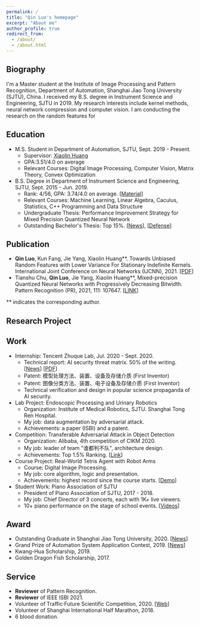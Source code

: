 ```yaml
---
permalink: /
title: "Qin Luo's homepage"
excerpt: "About me"
author_profile: true
redirect_from: 
  - /about/
  - /about.html
---
```


  
Biography
------
I'm a Master student at the Institute of Image Processing and Pattern Recognition, Department of Automation, Shanghai Jiao Tong University (SJTU), China. I received my B.S. degree in Instrument Science and Engineering, SJTU in 2019. My research interests include kernel methods, neural network compression and computer vision. I am conducting the research on the random features for

Education
------
+ M.S. Student in Department of Automation, SJTU, Sept. 2019 - Present.
   + Supervisor: [Xiaolin Huang](http://www.automation.sjtu.edu.cn/ShowPeople.aspx?info_id=2418&info_lb=590&flag=98)
   + GPA:3.51/4.0 on average
   + Relevant Courses: Digital Image Processing, Computer Vision, Matrix Theory, Convex Optimization
+ B.S. Degree in Department of Instrument Science and Engineering, SJTU, Sept. 2015 - Jun. 2019.
   + Rank: 4/56, GPA: 3.74/4.0 on average. [[Material](https://github.com/AllenChen1998/SJTU-Automation-Materials)]
   + Relevant Courses: Machine Learning, Linear Algebra, Caculus, Statistics, C++ Programming and Data Structure
   + Undergraduate Thesis: Performance Improvement Strategy for Mixed Precision Quantized Neural Network
   + Outstanding Bachelor's Thesis: Top 15%. [[News](http://www.automation.sjtu.edu.cn/show.aspx?info_lb=610&flag=101&info_id=2890)], [[Defense](https://v.qq.com/x/page/p31356mbu5g.html)]

Publication
------
+ **Qin Luo**, Kun Fang, Jie Yang, Xiaolin Huang\*\*. Towards Unbiased Random Features with Lower Variance For Stationary Indefinite Kernels. International Joint Conference on Neural Networks (IJCNN), 2021. [[PDF](https://arxiv.org/abs/2104.06204)]
+ Tianshu Chu, **Qin Luo**, Jie Yang, Xiaolin Huang\*\*, Mixed-precision Quantized Neural Networks with Progressively Decreasing Bitwidth. Pattern Recognition (PR), 2021, 111: 107647. [[LINK](https://www.sciencedirect.com/science/article/pii/S0031320320304507)]

\*\* indicates the corresponding author.

Research Project
-----


Work
------
+ Internship: Tencent Zhuque Lab, Jul. 2020 - Sept. 2020.
   + Technical report: AI security threat matrix. 50% of the writing. [[News](https://ai.tencent.com/ailab/zh/news/detial/?id=68)] [[PDF](https://ai.tencent.com/ailab/media/AI%E5%AE%89%E5%85%A8%E7%9A%84%E5%A8%81%E8%83%81%E9%A3%8E%E9%99%A9%E7%9F%A9%E9%98%B5.pdf)]
   + Patent: 模型处理方法、装置、设备及存储介质 (First Inventor)
   + Patent: 图像分类方法、装置、电子设备及存储介质 (First Inventor)
   + Technical verification and design in popular science propaganda of AI security.
+ Lab Project: Endoscopic Processing and Urinary Robotics
   + Organization: Institute of Medical Robotics, SJTU. Shanghai Tong Ren Hospital.
   + My job: data augmentation by adversarial attack.
   + Achievements: a paper (ISBI) and a patent.
+ Competition: Transferable Adversarial Attack in Object Detection
   + Organization: Alibaba, 4th competition of CIKM 2020.
   + My job: leader of team "谁都判不队", architecture design.
   + Achievements: Top 1.5% Ranking. [[Link](https://tianchi.aliyun.com/competition/entrance/531806/rankingList)]
+ Course Project: Real-World Tetris Agent with Robot Arms
   + Course: Digital Image Processing.
   + My job: core algorithm, logic and presentation.
   + Achievements: highest record since the course starts. [[Demo](https://v.qq.com/x/page/a0889zszx7j.html)]
+ Student Work: Piano Association of SJTU
   + President of Piano Association of SJTU, 2017 - 2018.
   + My job: Chief Director of 3 concerts, each with 1K+ live viewers.
   + 10+ piano performance on the stage of school events. [[Videos](https://mp.weixin.qq.com/s?__biz=Mzg2MDA2Mjc1Ng==&mid=100000090&idx=1&sn=0821a4c2341669ec5b49fe467c23696c&chksm=4e2d5411795add07b6dbb339f7b09f70a33d17027f970cae6e35e4e683b0d4e2b66f51cf7bef&mpshare=1&scene=1&srcid=1021b5QMI6YsYOpieovE9ZQQ&sharer_sharetime=1603267780784&sharer_shareid=854bac99d67db70d9973adcbca4dc98e&key=90349d069103c4031feaa74c647eb28f6e7b3f3dda349616729c312551674b22d3fa08725ce2b3f99cd566e760fedd4d49319497ae0f1d004f5c3cc7b40d8361365533b1c9d6211820ad1516cc9d837dbe0423f342ebcc504ea91269a125ca808abae47e97c4e50aa7a1efff2656bd4d311a36149e62e56c7a395a0558cf4869&ascene=1&uin=MjEwNzAwOTIzMg%3D%3D&devicetype=Windows+10+x64&version=6300002f&lang=zh_CN&exportkey=AQ9aaG10cjU2NNOtMdwtpLg%3D&pass_ticket=wRecyC0amGH8W8z5qXGoeupl1o5YE%2FbnivrXViODDPJxTuAKpnur%2Fylkyhz6JTc4&wx_header=0)]

Award
------
+ Outstanding Graduate in Shanghai Jiao Tong University, 2020. [[News](http://www.automation.sjtu.edu.cn/show.aspx?info_lb=610&flag=101&info_id=2875)]
+ Grand Prize of Automation System Application Contest, 2019. [[News](https://news.sjtu.edu.cn/zhxw/20190807/108459.html)]
+ Kwang-Hua Scholarship, 2019.
+ Golden Dragon Fish Scholarship, 2017.

Service
------
+ **Reviewer** of Pattern Recognition.
+ **Reviewer** of IEEE ISBI 2021.
+ Volunteer of Traffic·Future Scientific Competition, 2020. [[Web](https://jtwl.sjtu.edu.cn)]
+ Volunteer of Shanghai International Half Marathon, 2018.
+ 6 blood donation.
